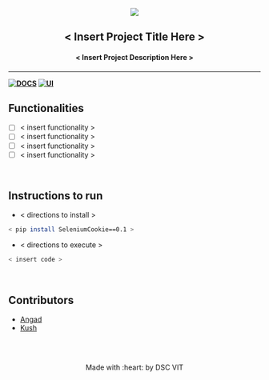 <p align="center">
	<img src="https://user-images.githubusercontent.com/30529572/72455010-fb38d400-37e7-11ea-9c1e-8cdeb5f5906e.png" />
	<h2 align="center"> < Insert Project Title Here > </h2>
	<h4 align="center"> < Insert Project Description Here > <h4>
</p>

---
[![DOCS](https://img.shields.io/badge/Documentation-see%20docs-green?style=flat-square&logo=appveyor)](INSERT_LINK_FOR_DOCS_HERE) 
  [![UI ](https://img.shields.io/badge/User%20Interface-Link%20to%20UI-orange?style=flat-square&logo=appveyor)](INSERT_UI_LINK_HERE)


## Functionalities
- [ ]  < insert functionality >
- [ ]  < insert functionality >
- [ ]  < insert functionality >
- [ ]  < insert functionality >

<br>


## Instructions to run

* < directions to install > 
```bash
< pip install SeleniumCookie==0.1 >
```

* < directions to execute >

```bash
< insert code >
```

<br>

## Contributors

* [ Angad ](https://github.com/L04DB4L4NC3R)
* [ Kush ](https://github.com/D-E-F-E-A-T/)



<br>
<br>

<p align="center">
	Made with :heart: by DSC VIT
</p>

